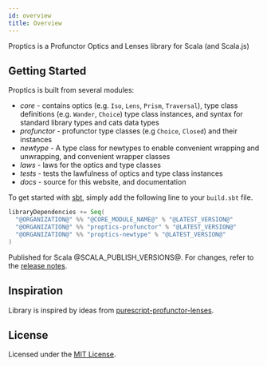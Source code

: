 ```yaml
---
id: overview
title: Overview
---
```


Proptics is a Profunctor Optics and Lenses library for Scala (and Scala.js)

## Getting Started

Proptics is built from several modules:

* *core* - contains optics (e.g. `Iso`, `Lens`, `Prism`, `Traversal`), type class definitions (e.g. `Wander`, `Choice`)
  type class instances, and syntax for standard library types and cats data types
* *profunctor* - profunctor type classes (e.g `Choice`, `Closed`) and their instances  
* *newtype* - A type class for newtypes to enable convenient wrapping and unwrapping, and convenient wrapper classes
* *laws* - laws for the optics and type classes
* *tests* - tests the lawfulness of optics and type class instances
* *docs* - source for this website, and documentation

To get started with [sbt](https://scala-sbt.org), simply add the following line to your `build.sbt` file.

```scala
libraryDependencies += Seq(
  "@ORGANIZATION@" %% "@CORE_MODULE_NAME@" % "@LATEST_VERSION@"
  "@ORGANIZATION@" %% "proptics-profunctor" % "@LATEST_VERSION@"
  "@ORGANIZATION@" %% "proptics-newtype" % "@LATEST_VERSION@"
)
```

Published for Scala @SCALA_PUBLISH_VERSIONS@. For changes, refer to the [release notes](https://github.com/sagifogel/proptics/releases).

## Inspiration

Library is inspired by ideas from [purescript-profunctor-lenses](https://github.com/purescript-contrib/purescript-profunctor-lenses).

## License

Licensed under the [MIT License](https://github.com/sagifogel/Proptics/blob/master/LICENSE).